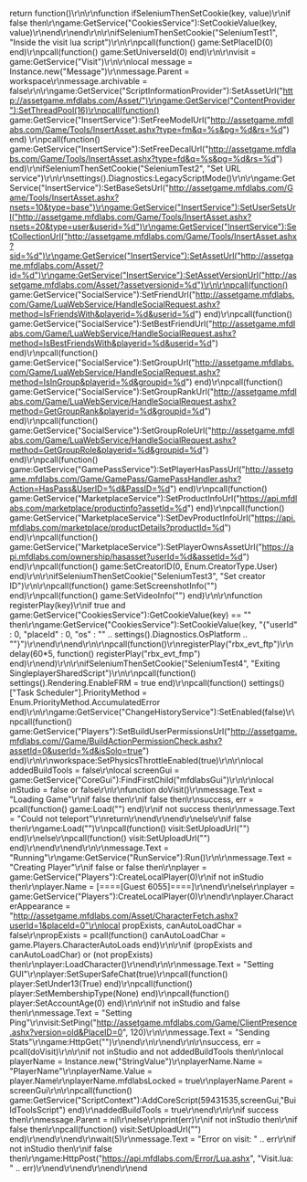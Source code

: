 return function()\r\n\r\nfunction ifSeleniumThenSetCookie(key, value)\r\nif false then\r\ngame:GetService("CookiesService"):SetCookieValue(key, value)\r\nend\r\nend\r\n\r\nifSeleniumThenSetCookie("SeleniumTest1", "Inside the visit lua script")\r\n\r\npcall(function() game:SetPlaceID(0) end)\r\npcall(function() game:SetUniverseId(0) end)\r\n\r\nvisit = game:GetService("Visit")\r\n\r\nlocal message = Instance.new("Message")\r\nmessage.Parent = workspace\r\nmessage.archivable = false\r\n\r\ngame:GetService("ScriptInformationProvider"):SetAssetUrl("http://assetgame.mfdlabs.com/Asset/")\r\ngame:GetService("ContentProvider"):SetThreadPool(16)\r\npcall(function() game:GetService("InsertService"):SetFreeModelUrl("http://assetgame.mfdlabs.com/Game/Tools/InsertAsset.ashx?type=fm&q=%s&pg=%d&rs=%d") end) \r\npcall(function() game:GetService("InsertService"):SetFreeDecalUrl("http://assetgame.mfdlabs.com/Game/Tools/InsertAsset.ashx?type=fd&q=%s&pg=%d&rs=%d") end)\r\nifSeleniumThenSetCookie("SeleniumTest2", "Set URL service")\r\n\r\nsettings().Diagnostics:LegacyScriptMode()\r\n\r\ngame:GetService("InsertService"):SetBaseSetsUrl("http://assetgame.mfdlabs.com/Game/Tools/InsertAsset.ashx?nsets=10&type=base")\r\ngame:GetService("InsertService"):SetUserSetsUrl("http://assetgame.mfdlabs.com/Game/Tools/InsertAsset.ashx?nsets=20&type=user&userid=%d")\r\ngame:GetService("InsertService"):SetCollectionUrl("http://assetgame.mfdlabs.com/Game/Tools/InsertAsset.ashx?sid=%d")\r\ngame:GetService("InsertService"):SetAssetUrl("http://assetgame.mfdlabs.com/Asset/?id=%d")\r\ngame:GetService("InsertService"):SetAssetVersionUrl("http://assetgame.mfdlabs.com/Asset/?assetversionid=%d")\r\n\r\npcall(function() game:GetService("SocialService"):SetFriendUrl("http://assetgame.mfdlabs.com/Game/LuaWebService/HandleSocialRequest.ashx?method=IsFriendsWith&playerid=%d&userid=%d") end)\r\npcall(function() game:GetService("SocialService"):SetBestFriendUrl("http://assetgame.mfdlabs.com/Game/LuaWebService/HandleSocialRequest.ashx?method=IsBestFriendsWith&playerid=%d&userid=%d") end)\r\npcall(function() game:GetService("SocialService"):SetGroupUrl("http://assetgame.mfdlabs.com/Game/LuaWebService/HandleSocialRequest.ashx?method=IsInGroup&playerid=%d&groupid=%d") end)\r\npcall(function() game:GetService("SocialService"):SetGroupRankUrl("http://assetgame.mfdlabs.com/Game/LuaWebService/HandleSocialRequest.ashx?method=GetGroupRank&playerid=%d&groupid=%d") end)\r\npcall(function() game:GetService("SocialService"):SetGroupRoleUrl("http://assetgame.mfdlabs.com/Game/LuaWebService/HandleSocialRequest.ashx?method=GetGroupRole&playerid=%d&groupid=%d") end)\r\npcall(function() game:GetService("GamePassService"):SetPlayerHasPassUrl("http://assetgame.mfdlabs.com/Game/GamePass/GamePassHandler.ashx?Action=HasPass&UserID=%d&PassID=%d") end)\r\npcall(function() game:GetService("MarketplaceService"):SetProductInfoUrl("https://api.mfdlabs.com/marketplace/productinfo?assetId=%d") end)\r\npcall(function() game:GetService("MarketplaceService"):SetDevProductInfoUrl("https://api.mfdlabs.com/marketplace/productDetails?productId=%d") end)\r\npcall(function() game:GetService("MarketplaceService"):SetPlayerOwnsAssetUrl("https://api.mfdlabs.com/ownership/hasasset?userId=%d&assetId=%d") end)\r\npcall(function() game:SetCreatorID(0, Enum.CreatorType.User) end)\r\n\r\nifSeleniumThenSetCookie("SeleniumTest3", "Set creator ID")\r\n\r\npcall(function() game:SetScreenshotInfo("") end)\r\npcall(function() game:SetVideoInfo("") end)\r\n\r\nfunction registerPlay(key)\r\nif true and game:GetService("CookiesService"):GetCookieValue(key) == "" then\r\ngame:GetService("CookiesService"):SetCookieValue(key, "{\"userId\" : 0, \"placeId\" : 0, \"os\" : \"" .. settings().Diagnostics.OsPlatform .. "\"}")\r\nend\r\nend\r\n\r\npcall(function()\r\nregisterPlay("rbx_evt_ftp")\r\ndelay(60\*5, function() registerPlay("rbx_evt_fmp") end)\r\nend)\r\n\r\nifSeleniumThenSetCookie("SeleniumTest4", "Exiting SingleplayerSharedScript")\r\n\r\npcall(function() settings().Rendering.EnableFRM = true end)\r\npcall(function() settings()["Task Scheduler"].PriorityMethod = Enum.PriorityMethod.AccumulatedError end)\r\n\r\ngame:GetService("ChangeHistoryService"):SetEnabled(false)\r\npcall(function() game:GetService("Players"):SetBuildUserPermissionsUrl("http://assetgame.mfdlabs.com//Game/BuildActionPermissionCheck.ashx?assetId=0&userId=%d&isSolo=true") end)\r\n\r\nworkspace:SetPhysicsThrottleEnabled(true)\r\n\r\nlocal addedBuildTools = false\r\nlocal screenGui = game:GetService("CoreGui"):FindFirstChild("mfdlabsGui")\r\n\r\nlocal inStudio = false or false\r\n\r\nfunction doVisit()\r\nmessage.Text = "Loading Game"\r\nif false then\r\nif false then\r\nsuccess, err = pcall(function() game:Load("") end)\r\nif not success then\r\nmessage.Text = "Could not teleport"\r\nreturn\r\nend\r\nend\r\nelse\r\nif false then\r\ngame:Load("")\r\npcall(function() visit:SetUploadUrl("") end)\r\nelse\r\npcall(function() visit:SetUploadUrl("") end)\r\nend\r\nend\r\n\r\nmessage.Text = "Running"\r\ngame:GetService("RunService"):Run()\r\n\r\nmessage.Text = "Creating Player"\r\nif false or false then\r\nplayer = game:GetService("Players"):CreateLocalPlayer(0)\r\nif not inStudio then\r\nplayer.Name = [====[Guest 6055]====]\r\nend\r\nelse\r\nplayer = game:GetService("Players"):CreateLocalPlayer(0)\r\nend\r\nplayer.CharacterAppearance = "http://assetgame.mfdlabs.com/Asset/CharacterFetch.ashx?userId=1&placeId=0"\r\nlocal propExists, canAutoLoadChar = false\r\npropExists = pcall(function() canAutoLoadChar = game.Players.CharacterAutoLoads end)\r\n\r\nif (propExists and canAutoLoadChar) or (not propExists) then\r\nplayer:LoadCharacter()\r\nend\r\n\r\nmessage.Text = "Setting GUI"\r\nplayer:SetSuperSafeChat(true)\r\npcall(function() player:SetUnder13(True) end)\r\npcall(function() player:SetMembershipType(None) end)\r\npcall(function() player:SetAccountAge(0) end)\r\n\r\nif not inStudio and false then\r\nmessage.Text = "Setting Ping"\r\nvisit:SetPing("http://assetgame.mfdlabs.com/Game/ClientPresence.ashx?version=old&PlaceID=0", 120)\r\n\r\nmessage.Text = "Sending Stats"\r\ngame:HttpGet("")\r\nend\r\n\r\nend\r\n\r\nsuccess, err = pcall(doVisit)\r\n\r\nif not inStudio and not addedBuildTools then\r\nlocal playerName = Instance.new("StringValue")\r\nplayerName.Name = "PlayerName"\r\nplayerName.Value = player.Name\r\nplayerName.mfdlabsLocked = true\r\nplayerName.Parent = screenGui\r\n\r\npcall(function() game:GetService("ScriptContext"):AddCoreScript(59431535,screenGui,"BuildToolsScript") end)\r\naddedBuildTools = true\r\nend\r\n\r\nif success then\r\nmessage.Parent = nil\r\nelse\r\nprint(err)\r\nif not inStudio then\r\nif false then\r\npcall(function() visit:SetUploadUrl("") end)\r\nend\r\nend\r\nwait(5)\r\nmessage.Text = "Error on visit: " .. err\r\nif not inStudio then\r\nif false then\r\ngame:HttpPost("https://api.mfdlabs.com/Error/Lua.ashx", "Visit.lua: " .. err)\r\nend\r\nend\r\nend\r\nend
